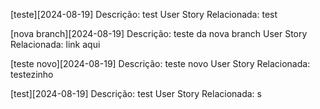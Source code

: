 
[teste][2024-08-19]
Descrição: test
User Story Relacionada: test

[nova branch][2024-08-19]
Descrição: teste da nova branch
User Story Relacionada: link aqui

[teste novo][2024-08-19]
Descrição: teste novo
User Story Relacionada: testezinho

[test][2024-08-19]
Descrição: test
User Story Relacionada: s
